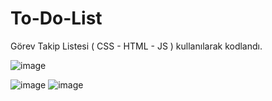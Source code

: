 # To-Do-List
Görev Takip Listesi ( CSS - HTML - JS ) kullanılarak kodlandı.
&nbsp;



![image](https://github.com/Kulac12/To-Do-List/assets/71596094/cf3d9cc3-ee57-425e-8f8a-278b71975ff4)

![image](https://github.com/Kulac12/To-Do-List/assets/71596094/36d3f8b8-fc91-4cde-a44c-e4a9f65574e3) ![image](https://github.com/Kulac12/To-Do-List/assets/71596094/45be5b5f-4c4d-4354-a76c-5b1385934a9f)


